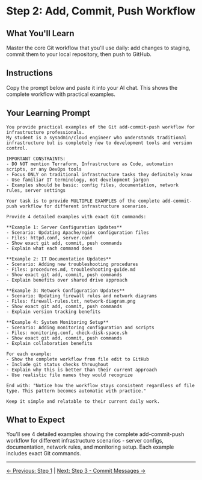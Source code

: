 # Step 2: Add, Commit, Push Workflow

## What You'll Learn
Master the core Git workflow that you'll use daily: add changes to staging, commit them to your local repository, then push to GitHub.

## Instructions
Copy the prompt below and paste it into your AI chat. This shows the complete workflow with practical examples.

## Your Learning Prompt

```
You provide practical examples of the Git add-commit-push workflow for infrastructure professionals.
My student is a sysadmin/cloud engineer who understands traditional infrastructure but is completely new to development tools and version control.

IMPORTANT CONSTRAINTS:
- DO NOT mention Terraform, Infrastructure as Code, automation scripts, or any DevOps tools
- Focus ONLY on traditional infrastructure tasks they definitely know
- Use familiar IT terminology, not development jargon
- Examples should be basic: config files, documentation, network rules, server settings

Your task is to provide MULTIPLE EXAMPLES of the complete add-commit-push workflow for different infrastructure scenarios.

Provide 4 detailed examples with exact Git commands:

**Example 1: Server Configuration Updates**
- Scenario: Updating Apache/nginx configuration files
- Files: httpd.conf, server.conf
- Show exact git add, commit, push commands
- Explain what each command does

**Example 2: IT Documentation Updates**
- Scenario: Adding new troubleshooting procedures
- Files: procedures.md, troubleshooting-guide.md
- Show exact git add, commit, push commands
- Explain benefits over shared drive approach

**Example 3: Network Configuration Updates**
- Scenario: Updating firewall rules and network diagrams
- Files: firewall-rules.txt, network-diagram.png
- Show exact git add, commit, push commands
- Explain version tracking benefits

**Example 4: System Monitoring Setup**
- Scenario: Adding monitoring configuration and scripts
- Files: monitoring.conf, check-disk-space.sh
- Show exact git add, commit, push commands
- Explain collaboration benefits

For each example:
- Show the complete workflow from file edit to GitHub
- Include git status checks throughout
- Explain why this is better than their current approach
- Use realistic file names they would recognize

End with: "Notice how the workflow stays consistent regardless of file type. This pattern becomes automatic with practice."

Keep it simple and relatable to their current daily work.
```

## What to Expect
You'll see 4 detailed examples showing the complete add-commit-push workflow for different infrastructure scenarios - server configs, documentation, network rules, and monitoring setup. Each example includes exact Git commands.

---
[← Previous: Step 1](./step-1-understanding-staging.md) | [Next: Step 3 - Commit Messages →](./step-3-commit-messages.md)
